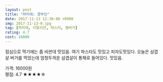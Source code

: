 ```yaml
---
layout: post
title: "파미에: 콩부인"
date: 2017-11-13 12:30:00 +0900
img: 2017-11-13-0.jpg
tag: [파미에, 이탈리안, 파스타, 햄버거]
rating: 4.7
cost: 16000
---
```

점심으로 먹기에는 좀 비싼데 맛있음. 여기 파스타도 맛있고 피자도맛있다. 오늘은 삼겹살 버거를 먹었는데 엄청두꺼운 삼겹살이 통채로 들어있다. 맛있음.

가격: 16000원 <br>
평점: 4.7 &#9733;&#9733;&#9733;&#9733;&#9734;

